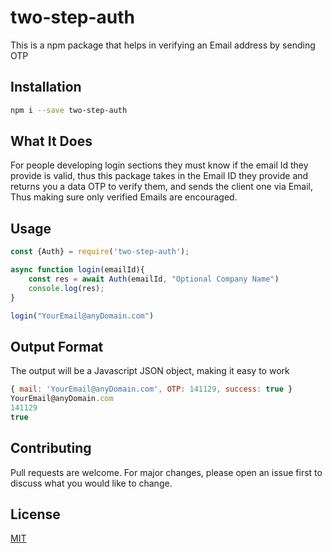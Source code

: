 # two-step-auth

This is a npm package that helps in verifying an Email address by sending OTP

## Installation

```bash
npm i --save two-step-auth
```
## What It Does
For people developing login sections they must know if the email Id they provide is valid, thus this package takes in the Email ID they provide and returns you a data OTP to verify them, and sends the client one via Email, Thus making sure only verified Emails are encouraged.

## Usage

```node.js
const {Auth} = require('two-step-auth');

async function login(emailId){
    const res = await Auth(emailId, "Optional Company Name")
    console.log(res);
}

login("YourEmail@anyDomain.com")

```

## Output Format
The output will be a Javascript JSON object, making it easy to work

```node.js
{ mail: 'YourEmail@anyDomain.com', OTP: 141129, success: true }
YourEmail@anyDomain.com
141129
true

```


## Contributing
Pull requests are welcome. For major changes, please open an issue first to discuss what you would like to change.

## License
[MIT](https://choosealicense.com/licenses/mit/)